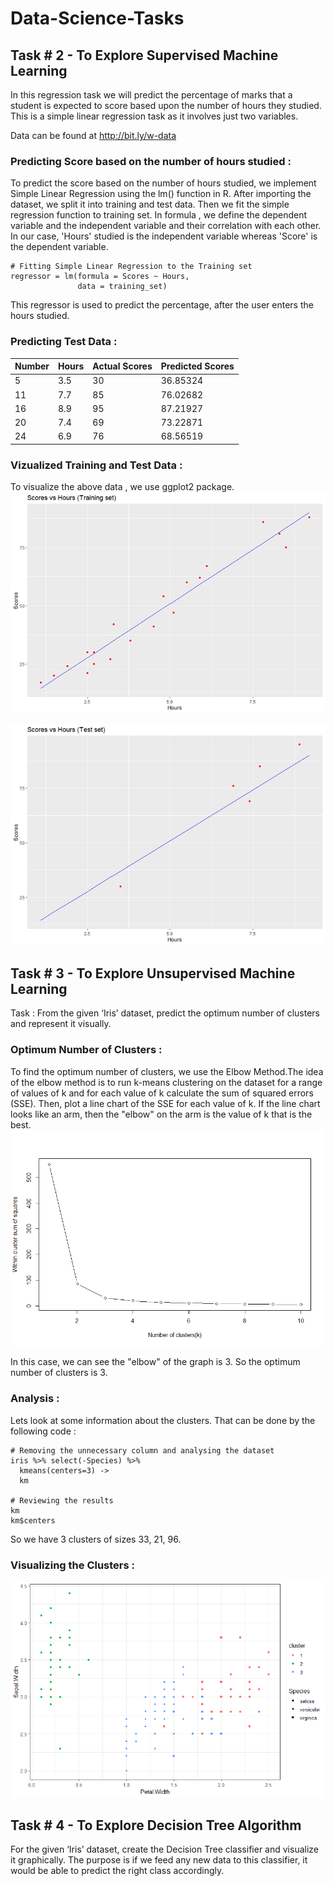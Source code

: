 # Data-Science-Tasks

## Task # 2 - To Explore Supervised Machine Learning
In this regression task we will predict the percentage of marks that a student is expected to score based upon the number of hours they studied. This is a simple linear regression task as it involves just two variables.

Data can be found at http://bit.ly/w-data

### Predicting Score based on the number of hours studied :
To predict the score based on the number of hours studied, we implement Simple Linear Regression using the lm() function in R. After importing the dataset, we split it into training and test data. Then we fit the simple regression function to training set. In formula , we define the dependent variable and the independent variable and their correlation with each other. In our case, 'Hours' studied is the independent variable whereas 'Score' is the dependent variable. 
```
# Fitting Simple Linear Regression to the Training set
regressor = lm(formula = Scores ~ Hours,
               data = training_set)
```
This regressor is used to predict the percentage, after the user enters the hours studied.

### Predicting Test Data :
| Number | Hours | Actual Scores | Predicted Scores |
| ------------- | ------------- | ------------- | ------------- |
|  5 | 3.5 | 30  | 36.85324 |
| 11 | 7.7 | 85 | 76.02682 |
| 16 | 8.9 | 95 | 87.21927 |
| 20 | 7.4 | 69 | 73.22871 |
| 24 | 6.9 | 76 | 68.56519 |

### Vizualized Training and Test Data :
To visualize the above data , we use ggplot2 package.
![alt text](https://github.com/adiimated/Data-Science-Tasks/blob/master/Task%20%23%202%20-%20To%20Explore%20Supervised%20Machine%20Learning/SLR_Trainingplot.png)

![alt text](https://github.com/adiimated/Data-Science-Tasks/blob/master/Task%20%23%202%20-%20To%20Explore%20Supervised%20Machine%20Learning/SLR_Testingplot.png)


## Task # 3 - To Explore Unsupervised Machine Learning
Task : From the given ‘Iris’ dataset, predict the optimum number of clusters and represent it visually.

### Optimum Number of Clusters :
To find the optimum number of clusters, we use the Elbow Method.The idea of the elbow method is to run k-means clustering on the dataset for a range of values of k and for each value of k calculate the sum of squared errors (SSE). Then, plot a line chart of the SSE for each value of k. If the line chart looks like an arm, then the "elbow" on the arm is the value of k that is the best.
![alt text](https://github.com/adiimated/Data-Science-Tasks/blob/master/Task%20%23%203%20-%20To%20Explore%20Unsupervised%20Machine%20Learning/Elbow%20Method.png)

In this case, we can see the "elbow" of the graph is 3. So the optimum number of clusters is 3.
### Analysis :
Lets look at some information about the clusters. That can be done by the following code :
```
# Removing the unnecessary column and analysing the dataset
iris %>% select(-Species) %>% 
  kmeans(centers=3) ->      
  km                          

# Reviewing the results
km
km$centers
```
So we have 3 clusters of sizes 33, 21, 96.

### Visualizing the Clusters :
![alt text](https://github.com/adiimated/Data-Science-Tasks/blob/master/Task%20%23%203%20-%20To%20Explore%20Unsupervised%20Machine%20Learning/Clusters.png)

## Task # 4 - To Explore Decision Tree Algorithm
For the given ‘Iris’ dataset, create the Decision Tree classifier and visualize it graphically. The purpose is if we feed any new data to this classifier, it would be able to predict the right class accordingly.
